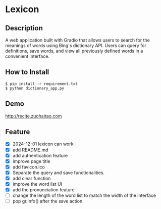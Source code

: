 Lexicon
===================
## Description
A web application built with Gradio that allows users to search for the meanings of words using Bing's dictionary API. Users can query for definitions, save words, and view all previously defined words in a convenient interface.

## How to Install

```
$ pip install -r requirement.txt
$ python dictionary_app.py
```

## Demo

http://recite.zuohaitao.com

## Feature
* [x] 2024-12-01 lexicon can work
* [x] add README.md
* [x] add authentication feature
* [x] improve page title
* [x] add favicon.ico
* [x] Separate the query and save functionalities.
* [x] add clear function
* [x] improve the word list UI
* [x] add the pronunciation feature
* [ ] change the length of the word list to match the width of the interface
* [ ] pop gr.Info() after the save action.
